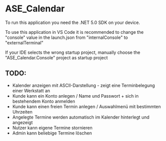 # ASE_Calendar

To run this application you need the .NET 5.0 SDK on your device.

To use this application in VS Code it is recommended to change the "console" value in the launch.json from "internalConsole" to "externalTerminal"

If your IDE selects the wrong startup project, manually choose the "ASE_Calendar.Console" project as startup project

## TODO:

- Kalender anzeigen mit ASCII-Darstellung - zeigt eine Terminbelegung einer Werkstatt an
- Kunde kann ein Konto anlegen / Name und Passwort + sich in bestehendem Konto anmelden
- Kunde kann einen freien Termin anlegen / Auswahlmenü mit bestimmten Uhrzeiten
- Angelegte Termine werden automatisch im Kalender hinterlegt und angezeigt
- Nutzer kann eigene Termine stornieren
- Admin kann beliebige Termine löschen
